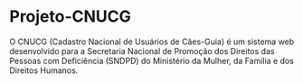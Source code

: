 # Projeto-CNUCG
O CNUCG (Cadastro Nacional de Usuários de Cães-Guia) é um sistema web desenvolvido para a Secretaria Nacional de Promoção dos Direitos das Pessoas com Deficiência (SNDPD) do Ministério da Mulher, da Família e dos Direitos Humanos. 
